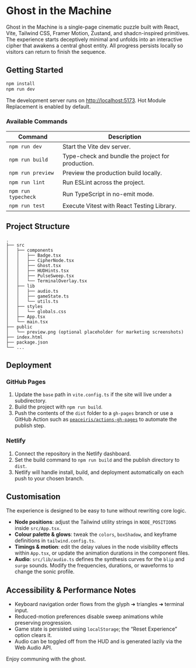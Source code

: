 # Ghost in the Machine

Ghost in the Machine is a single-page cinematic puzzle built with React, Vite, Tailwind CSS, Framer Motion, Zustand, and shadcn-inspired primitives. The experience starts deceptively minimal and unfolds into an interactive cipher that awakens a central ghost entity. All progress persists locally so visitors can return to finish the sequence.

## Getting Started

```bash
npm install
npm run dev
```

The development server runs on [http://localhost:5173](http://localhost:5173). Hot Module Replacement is enabled by default.

### Available Commands

| Command | Description |
| ------- | ----------- |
| `npm run dev` | Start the Vite dev server. |
| `npm run build` | Type-check and bundle the project for production. |
| `npm run preview` | Preview the production build locally. |
| `npm run lint` | Run ESLint across the project. |
| `npm run typecheck` | Run TypeScript in no-emit mode. |
| `npm run test` | Execute Vitest with React Testing Library. |

## Project Structure

```
.
├── src
│   ├── components
│   │   ├── Badge.tsx
│   │   ├── CipherNode.tsx
│   │   ├── Ghost.tsx
│   │   ├── HUDHints.tsx
│   │   ├── PulseSweep.tsx
│   │   └── TerminalOverlay.tsx
│   ├── lib
│   │   ├── audio.ts
│   │   ├── gameState.ts
│   │   └── utils.ts
│   ├── styles
│   │   └── globals.css
│   ├── App.tsx
│   └── main.tsx
├── public
│   └── preview.png (optional placeholder for marketing screenshots)
├── index.html
├── package.json
└── ...
```

## Deployment

### GitHub Pages

1. Update the `base` path in `vite.config.ts` if the site will live under a subdirectory.
2. Build the project with `npm run build`.
3. Push the contents of the `dist` folder to a `gh-pages` branch or use a GitHub Action such as [`peaceiris/actions-gh-pages`](https://github.com/peaceiris/actions-gh-pages) to automate the publish step.

### Netlify

1. Connect the repository in the Netlify dashboard.
2. Set the build command to `npm run build` and the publish directory to `dist`.
3. Netlify will handle install, build, and deployment automatically on each push to your chosen branch.

## Customisation

The experience is designed to be easy to tune without rewriting core logic.

- **Node positions**: adjust the Tailwind utility strings in `NODE_POSITIONS` inside `src/App.tsx`.
- **Colour palette & glows**: tweak the `colors`, `boxShadow`, and keyframe definitions in `tailwind.config.ts`.
- **Timings & motion**: edit the delay values in the node visibility effects within `App.tsx`, or update the animation durations in the component files.
- **Audio**: `src/lib/audio.ts` defines the synthesis curves for the `blip` and `surge` sounds. Modify the frequencies, durations, or waveforms to change the sonic profile.

## Accessibility & Performance Notes

- Keyboard navigation order flows from the glyph ➜ triangles ➜ terminal input.
- Reduced-motion preferences disable sweep animations while preserving progression.
- Game state is persisted using `localStorage`; the “Reset Experience” option clears it.
- Audio can be toggled off from the HUD and is generated lazily via the Web Audio API.

Enjoy communing with the ghost.
